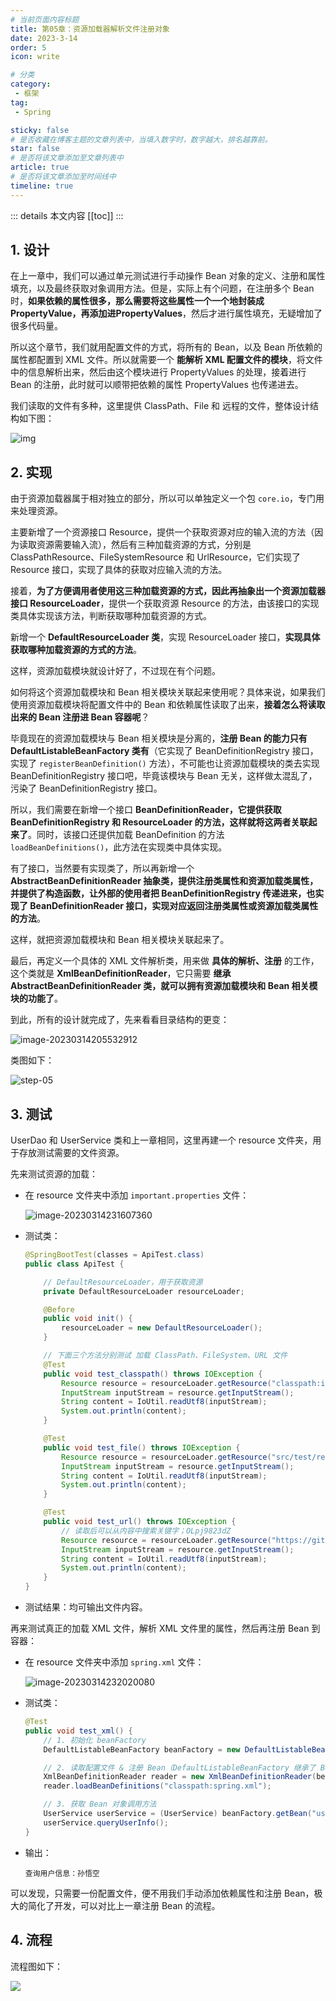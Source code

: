 ```yaml
---
# 当前页面内容标题
title: 第05章：资源加载器解析文件注册对象
date: 2023-3-14
order: 5
icon: write

# 分类
category:
 - 框架
tag:
 - Spring

sticky: false
# 是否收藏在博客主题的文章列表中，当填入数字时，数字越大，排名越靠前。
star: false
# 是否将该文章添加至文章列表中
article: true
# 是否将该文章添加至时间线中
timeline: true
---
```



::: details 本文内容
[[toc]]
:::


## 1. 设计

在上一章中，我们可以通过单元测试进行手动操作 Bean 对象的定义、注册和属性填充，以及最终获取对象调用方法。但是，实际上有个问题，在注册多个 Bean 时，**如果依赖的属性很多，那么需要将这些属性一个一个地封装成 PropertyValue，再添加进PropertyValues**，然后才进行属性填充，无疑增加了很多代码量。

所以这个章节，我们就用配置文件的方式，将所有的 Bean，以及 Bean 所依赖的属性都配置到 XML 文件。所以就需要一个 **能解析 XML 配置文件的模块**，将文件中的信息解析出来，然后由这个模块进行 PropertyValues 的处理，接着进行 Bean 的注册，此时就可以顺带把依赖的属性 PropertyValues 也传递进去。

我们读取的文件有多种，这里提供 ClassPath、File 和 远程的文件，整体设计结构如下图：

![img](https://run-notes.oss-cn-beijing.aliyuncs.com/notes/202303141956101.png)

## 2. 实现

由于资源加载器属于相对独立的部分，所以可以单独定义一个包 `core.io`，专门用来处理资源。

主要新增了一个资源接口 Resource，提供一个获取资源对应的输入流的方法（因为读取资源需要输入流），然后有三种加载资源的方式，分别是 ClassPathResource、FileSystemResource 和 UrlResource，它们实现了 Resource 接口，实现了具体的获取对应输入流的方法。

接着，**为了方便调用者使用这三种加载资源的方式，因此再抽象出一个资源加载器接口 ResourceLoader**，提供一个获取资源 Resource 的方法，由该接口的实现类具体实现该方法，判断获取哪种加载资源的方式。

新增一个 **DefaultResourceLoader 类**，实现 ResourceLoader 接口，**实现具体获取哪种加载资源的方式的方法**。

这样，资源加载模块就设计好了，不过现在有个问题。

如何将这个资源加载模块和 Bean 相关模块关联起来使用呢？具体来说，如果我们使用资源加载模块将配置文件中的 Bean 和依赖属性读取了出来，**接着怎么将读取出来的 Bean 注册进 Bean 容器呢**？

毕竟现在的资源加载模块与 Bean 相关模块是分离的，**注册 Bean 的能力只有 DefaultListableBeanFactory 类有**（它实现了 BeanDefinitionRegistry 接口，实现了 `registerBeanDefinition()` 方法），不可能也让资源加载模块的类去实现 BeanDefinitionRegistry 接口吧，毕竟该模块与 Bean 无关，这样做太混乱了，污染了 BeanDefinitionRegistry 接口。

所以，我们需要在新增一个接口 **BeanDefinitionReader，它提供获取 BeanDefinitionRegistry 和 ResourceLoader 的方法，这样就将这两者关联起来了**。同时，该接口还提供加载 BeanDefinition 的方法 `loadBeanDefinitions()`，此方法在实现类中具体实现。

有了接口，当然要有实现类了，所以再新增一个 **AbstractBeanDefinitionReader 抽象类，提供注册类属性和资源加载类属性，并提供了构造函数，让外部的使用者把  BeanDefinitionRegistry 传递进来，也实现了 BeanDefinitionReader 接口，实现对应返回注册类属性或资源加载类属性的方法**。

这样，就把资源加载模块和 Bean 相关模块关联起来了。

最后，再定义一个具体的 XML 文件解析类，用来做 **具体的解析、注册** 的工作，这个类就是 **XmlBeanDefinitionReader**，它只需要 **继承 AbstractBeanDefinitionReader 类，就可以拥有资源加载模块和 Bean 相关模块的功能了**。

到此，所有的设计就完成了，先来看看目录结构的更变：

![image-20230314205532912](https://run-notes.oss-cn-beijing.aliyuncs.com/notes/202303142055096.png)

类图如下：

![step-05](https://run-notes.oss-cn-beijing.aliyuncs.com/notes/202303142348514.png)

## 3. 测试

UserDao 和 UserService 类和上一章相同，这里再建一个 resource 文件夹，用于存放测试需要的文件资源。

先来测试资源的加载：

- 在 resource 文件夹中添加 `important.properties` 文件：

    ![image-20230314231607360](https://run-notes.oss-cn-beijing.aliyuncs.com/notes/202303142316112.png)

- 测试类：

    ```java
    @SpringBootTest(classes = ApiTest.class)
    public class ApiTest {
    
        // DefaultResourceLoader，用于获取资源
        private DefaultResourceLoader resourceLoader;
    
        @Before
        public void init() {
            resourceLoader = new DefaultResourceLoader();
        }
    
        // 下面三个方法分别测试 加载 ClassPath、FileSystem、URL 文件
        @Test
        public void test_classpath() throws IOException {
            Resource resource = resourceLoader.getResource("classpath:important.properties");
            InputStream inputStream = resource.getInputStream();
            String content = IoUtil.readUtf8(inputStream);
            System.out.println(content);
        }
    
        @Test
        public void test_file() throws IOException {
            Resource resource = resourceLoader.getResource("src/test/resources/important.properties");
            InputStream inputStream = resource.getInputStream();
            String content = IoUtil.readUtf8(inputStream);
            System.out.println(content);
        }
    
        @Test
        public void test_url() throws IOException {
            // 读取后可以从内容中搜索关键字；OLpj9823dZ
            Resource resource = resourceLoader.getResource("https://github.com/AruNi-01/small-spring/blob/main/small-spring-step-05/src/test/resources/important.properties");
            InputStream inputStream = resource.getInputStream();
            String content = IoUtil.readUtf8(inputStream);
            System.out.println(content);
        }
    }
    ```

- 测试结果：均可输出文件内容。

再来测试真正的加载 XML 文件，解析 XML 文件里的属性，然后再注册 Bean 到容器：

- 在 resource 文件夹中添加 `spring.xml` 文件：

    ![image-20230314232020080](https://run-notes.oss-cn-beijing.aliyuncs.com/notes/202303142320064.png)

- 测试类：

    ```java
    @Test
    public void test_xml() {
        // 1. 初始化 beanFactory
        DefaultListableBeanFactory beanFactory = new DefaultListableBeanFactory();
    
        // 2. 读取配置文件 & 注册 Bean（DefaultListableBeanFactory 继承了 BeanDefinitionRegistry，所以能直接传参）
        XmlBeanDefinitionReader reader = new XmlBeanDefinitionReader(beanFactory);
        reader.loadBeanDefinitions("classpath:spring.xml");
    
        // 3. 获取 Bean 对象调用方法
        UserService userService = (UserService) beanFactory.getBean("userService", UserService.class);
        userService.queryUserInfo();
    }
    ```

- 输出：

    ```text
    查询用户信息：孙悟空
    ```

可以发现，只需要一份配置文件，便不用我们手动添加依赖属性和注册 Bean，极大的简化了开发，可以对比上一章注册 Bean 的流程。

## 4. 流程

流程图如下：

![](https://run-notes.oss-cn-beijing.aliyuncs.com/notes/202303142331163.png)

